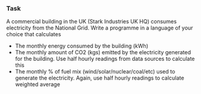 ### Task

A commercial building in the UK (Stark Industries UK HQ) consumes electricity from the National Grid. Write a programme in a language of your choice that calculates

- The monthly energy consumed by the building (kWh)
- The monthly amount of CO2 (kgs) emitted by the electricity generated for
  the building. Use half hourly readings from data sources to calculate this
- The monthly % of fuel mix (wind/solar/nuclear/coal/etc) used to generate the electricity. Again, use half hourly readings to calculate weighted average
